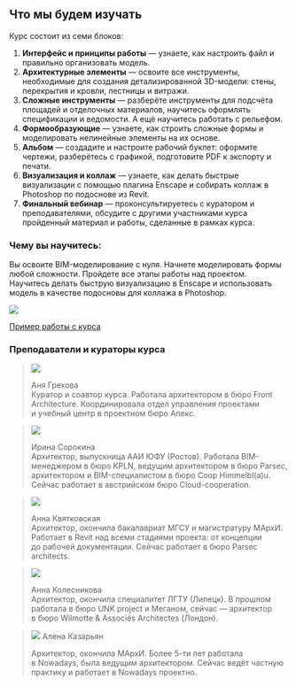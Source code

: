 ## Что мы будем изучать

Курс состоит из семи блоков:

1. **Интерфейс и принципы работы** — узнаете, как настроить файл и правильно организовать модель.
2. **Архитектурные элементы** — освоите все инструменты, необходимые для создания детализированной 3D-модели: стены, перекрытия и кровли, лестницы и витражи.
3. **Сложные инструменты** — разберёте инструменты для подсчёта площадей и отделочных материалов, научитесь оформлять спецификации и ведомости. А ещё научитесь работать с рельефом.
4. **Формообразующие** — узнаете, как строить сложные формы и моделировать нелинейные элементы на их основе.
5. **Альбом** — создадите и настроите рабочий буклет: оформите чертежи, разберётесь с графикой, подготовите PDF к экспорту и печати.
6. **Визуализация и коллаж** — узнаете, как делать быстрые визуализации с помощью плагина Enscape и собирать коллаж в Photoshop по подоснове из Revit.
7. **Финальный вебинар** — проконсультируетесь с куратором и преподавателями, обсудите с другими участниками курса пройденный материал и работы, сделанные в рамках курса.

### Чему вы научитесь:

Вы освоите BIM-моделирование с нуля. Начнете моделировать формы любой сложности. Пройдете все этапы работы над проектом. Научитесь делать быструю визуализацию в Enscape и использовать модель в качестве подосновы для коллажа в Photoshop.

![](/img/trial-lessons/schedule-revit.gif)

[Пример работы с курса](https://study.softculture.cc/img/trial-lessons/RVS%20%D0%BF%D1%80%D0%B8%D0%BC%D0%B5%D1%80%20%D1%80%D0%B0%D0%B1%D0%BE%D1%82%D1%8B%20%D1%81%20%D0%BA%D1%83%D1%80%D1%81%D0%B0.pdf#newtab)

### Преподаватели и кураторы курса

> ![](/img/trial-lessons/356ca6bd-f8cc-46e2-84a4-d70334cfb15e.png#circled)
> 
> Аня Грехова  
> Куратор и соавтор курса. Работала архитектором в бюро Front Architecture. Координировала отдел управления проектами и учебный центр в проектном бюро Апекс.

<!-- -->
> ![](/img/trial-lessons/7b977cc9-034f-4c86-a50a-24438b9f05a9.png)
>
> Ирина Сорокина  
> Архитектор, выпускница ААИ ЮФУ (Ростов). Работала BIM-менеджером в бюро KPLN, ведущим архитектором в бюро Parsec, архитектором и BIM-специалистом в бюро Coop Himmelbl(a)u. Сейчас работает в австрийском бюро Cloud-cooperation.

<!-- -->
> ![](/img/trial-lessons/784193c5-41b5-4848-a44a-448da2d1a2a8.png)
> 
> Анна Квятковская  
> Архитектор, окончила бакалавриат МГСУ и магистратуру МАрхИ. Работает в Revit над всеми стадиями проекта: от концепции до рабочей документации. Сейчас работает в бюро Parsec architects.

<!-- -->
> ![](/img/trial-lessons/467cd24f-25dc-42f7-b55b-44f0663efc9d.png)
>
> Анна Колесникова  
> Архитектор, окончила специалитет ЛГТУ (Липецк). В прошлом работала в бюро UNK project и Меганом, сейчас — архитектор в бюро Wilmotte & Associés Architectes (Лондон).

<!-- -->
> ![](/img/trial-lessons/09f0ef19-7eb5-4eb6-bf9b-ee451c33f4c6.png)
> Алена Казарьян  
>
> Архитектор, окончила МАрхИ. Более 5-ти лет работала в Nowadays, была ведущим архитектором. Сейчас ведёт частную практику и работает в Nowadays проектно.